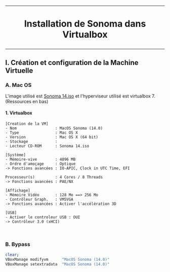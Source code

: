 --------------------------------------------------------------------------------------------------------------
# <p align='center'> Installation de Sonoma dans Virtualbox </p>

--------------------------------------------------------------------------------------------------------------
## I. Création et configuration de la Machine Virtuelle
### A. Mac OS
L'image utilisé est [Sonoma 14.iso](https://archive.org/details/macOS-X-images) et l'hyperviseur utilisé est virtualbox 7. (Ressources en bas)
#### 1. Virtualbox
```
[Creation de la VM]
- Nom                 : MacOS Sonoma (14.0)
- Type                : Mac OS X
- Version             : Mac OS X (64 bit)
- Stockage            :
- Lecteur CD-ROM      : Sonoma 14.iso
 
[Système]
- Mémoire-vive        : 4096 MB
- Ordre d'amoçage     : Optique
-> Fonctions avancées : IO-APIC, Clock in UTC Time, EFI

Processeur(s)         : 4 Cores / 8 Threads
-> Fonctions avancées : PAE/NX

[Affichage]
- Mémoire Vidéo       : 128 Mo ==> 256 Mo
- Contrôleur Graph.   : VMSVGA
-> Fonctions avancées : Activer l'accélération 3D

[USB]
- Activer le controleur USB : OUI
-> Contrôleur 3.0 (xHCI)
```

<br />

### B. Bypass
```bash
clear;
VBoxManage modifyvm      "MacOS Sonoma (14.0)"
VBoxManage setextradata  "MacOS Sonoma (14.0)"
```

